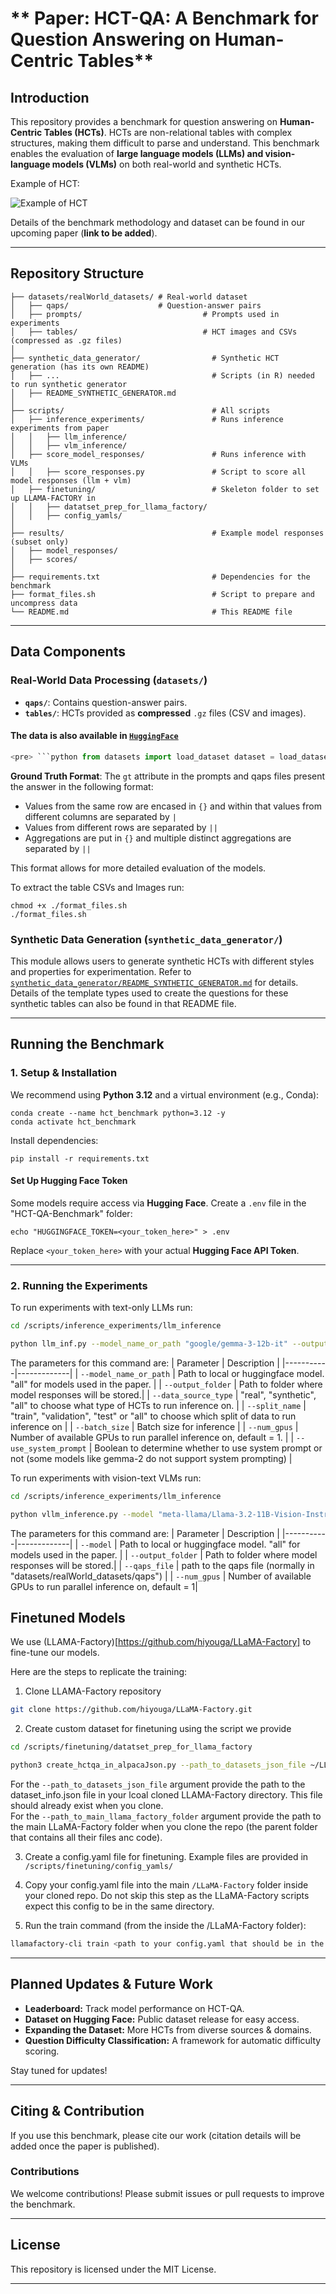 # ** Paper: HCT-QA: A Benchmark for Question Answering on Human-Centric Tables**

## **Introduction**
This repository provides a benchmark for question answering on **Human-Centric Tables (HCTs)**. HCTs are non-relational tables with complex structures, making them difficult to parse and understand. This benchmark enables the evaluation of **large language models (LLMs) and vision-language models (VLMs)** on both real-world and synthetic HCTs.

Example of HCT:

![Example of HCT](https://hcsdtables.qcri.org/datasets/all_images/psa_10_336.jpg)


Details of the benchmark methodology and dataset can be found in our upcoming paper (**link to be added**).

---

## **Repository Structure**

```
├── datasets/realWorld_datasets/ # Real-world dataset
│   ├── qaps/                    # Question-answer pairs
│   ├── prompts/                           # Prompts used in experiments
│   ├── tables/                            # HCT images and CSVs (compressed as .gz files)
│
├── synthetic_data_generator/                # Synthetic HCT generation (has its own README)
│   ├── ...                                  # Scripts (in R) needed to run synthetic generator
│   ├── README_SYNTHETIC_GENERATOR.md
│
├── scripts/                                 # All scripts
│   ├── inference_experiments/               # Runs inference experiments from paper
│   │   ├── llm_inference/
│   │   ├── vlm_inference/
│   ├── score_model_responses/               # Runs inference with VLMs
│   │   ├── score_responses.py               # Script to score all model responses (llm + vlm)
│   ├── finetuning/                          # Skeleton folder to set up LLAMA-FACTORY in
│   │   ├── datatset_prep_for_llama_factory/
│   │   ├── config_yamls/
│
├── results/                                 # Example model responses (subset only)
│   ├── model_responses/
│   ├── scores/
│
├── requirements.txt                         # Dependencies for the benchmark
├── format_files.sh                          # Script to prepare and uncompress data
└── README.md                                # This README file
```

---

## **Data Components**

### **Real-World Data Processing** (`datasets/`)
- **`qaps/`**: Contains question-answer pairs.
- **`tables/`**: HCTs provided as **compressed** `.gz` files (CSV and images).

#### The data is also available in [`HuggingFace`](https://huggingface.co/datasets/qcri-ai/HCTQA)
```python
<pre> ```python from datasets import load_dataset dataset = load_dataset("qcri-ai/HCTQA") ``` </pre>

```

**Ground Truth Format**:
The `gt` attribute in the prompts and qaps files present the answer in the following format:
- Values from the same row are encased in `{}` and within that values from different columns are separated by `|`
- Values from different rows are separated by `||` 
- Aggregations are put in `{}` and multiple distinct aggregations are separated by `||`

This format allows for more detailed evaluation of the models.

To extract the table CSVs and Images run:
```setup
chmod +x ./format_files.sh
./format_files.sh
```

### **Synthetic Data Generation** (`synthetic_data_generator/`)
This module allows users to generate synthetic HCTs with different styles and properties for experimentation.
Refer to [`synthetic_data_generator/README_SYNTHETIC_GENERATOR.md`](synthetic_data_generator/README_SYNTHETIC_GENERATOR.md) for details. Details of the template types used to create the questions for these synthetic tables can also be found in that README file.

---

## **Running the Benchmark**

### **1. Setup & Installation**

We recommend using **Python 3.12** and a virtual environment (e.g., Conda):
```setup
conda create --name hct_benchmark python=3.12 -y
conda activate hct_benchmark
```

Install dependencies:
```setup
pip install -r requirements.txt
```

#### **Set Up Hugging Face Token**
Some models require access via **Hugging Face**. Create a `.env` file in the "HCT-QA-Benchmark" folder:
```setup
echo "HUGGINGFACE_TOKEN=<your_token_here>" > .env
```
Replace `<your_token_here>` with your actual **Hugging Face API Token**.

---

### **2. Running the Experiments**

To run experiments with text-only LLMs run:  
```bash
cd /scripts/inference_experiments/llm_inference

python llm_inf.py --model_name_or_path "google/gemma-3-12b-it" --output_folder "../../results/model_responses/llms/" --data_source_type "real" --split_name "all" --batch_size 32 --num_gpus 1 --use_system_prompt True
```

The parameters for this command are:
| Parameter | Description |
|-----------|-------------|
| `--model_name_or_path` | Path to local or huggingface model. "all" for models used in the paper. |
| `--output_folder` | Path to folder where model responses will be stored.|
| `--data_source_type` | "real", "synthetic", "all" to choose what type of HCTs to run inference on. |
| `--split_name` | "train", "validation", "test" or "all" to choose which split of data to run inference on |
| `--batch_size` | Batch size for inference |
| `--num_gpus` | Number of available GPUs to run parallel inference on, default = 1. |
| `--use_system_prompt` | Boolean to determine whether to use system prompt or not (some models like gemma-2 do not support system prompting) |

To run experiments with vision-text VLMs run:  
```bash
cd /scripts/inference_experiments/llm_inference

python vllm_inference.py --model "meta-llama/Llama-3.2-11B-Vision-Instruct" --num_gpus 2 
```

The parameters for this command are:
| Parameter | Description |
|-----------|-------------|
| `--model` | Path to local or huggingface model. "all" for models used in the paper. |
| `--output_folder` | Path to folder where model responses will be stored.|
| `--qaps_file` | path to the qaps file (normally in "datasets/realWorld_datasets/qaps") |
| `--num_gpus` | Number of available GPUs to run parallel inference on, default = 1|

## Finetuned Models

We use (LLAMA-Factory)[https://github.com/hiyouga/LLaMA-Factory] to fine-tune our models. 

Here are the steps to replicate the training:

1. Clone LLAMA-Factory repository
```bash
git clone https://github.com/hiyouga/LLaMA-Factory.git
```

2. Create custom dataset for finetuning using the script we provide
```bash
cd /scripts/finetuning/datatset_prep_for_llama_factory

python3 create_hctqa_in_alpacaJson.py --path_to_datasets_json_file ~/LLaMA-Factory/data/dataset_info.json --path_to_main_llama_factory_folder ~/LLaMA-Factory
```
For the `--path_to_datasets_json_file` argument provide the path to the dataset_info.json file in your lcoal cloned LLAMA-Factory directory. This file should already exist when you clone.   
For the `--path_to_main_llama_factory_folder` argument provide the path to the main LLaMA-Factory folder when you clone the repo (the parent folder that contains all their files anc code).  

3. Create a config.yaml file for finetuning. Example files are provided in `/scripts/finetuning/config_yamls/`

4. Copy your config.yaml file into the main `/LLaMA-Factory` folder inside your cloned repo. Do not skip this step as the LLaMA-Factory scripts expect this config to be in the same directory.

5. Run the train command (from the inside the /LLaMA-Factory folder):
```bash
llamafactory-cli train <path to your config.yaml that should be in the main /LLaMA-Factory folder
```
  
---

## **Planned Updates & Future Work**

- **Leaderboard:** Track model performance on HCT-QA.
- **Dataset on Hugging Face:** Public dataset release for easy access.
- **Expanding the Dataset:** More HCTs from diverse sources & domains.
- **Question Difficulty Classification:** A framework for automatic difficulty scoring.

Stay tuned for updates!

---

## **Citing & Contribution**

If you use this benchmark, please cite our work (citation details will be added once the paper is published).

### **Contributions**
We welcome contributions! Please submit issues or pull requests to improve the benchmark.

---

## **License**

This repository is licensed under the MIT License.

---
